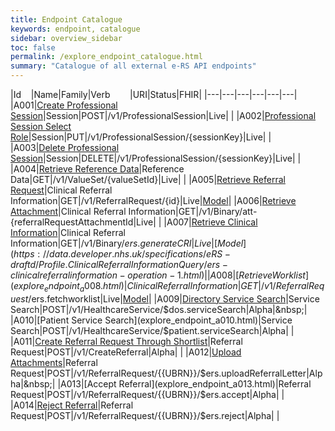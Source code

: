 ```yaml
---
title: Endpoint Catalogue
keywords: endpoint, catalogue
sidebar: overview_sidebar
toc: false
permalink: /explore_endpoint_catalogue.html
summary: "Catalogue of all external e-RS API endpoints"
---
```


|Id&nbsp;&nbsp;&nbsp;&nbsp;|Name|Family|Verb&nbsp;&nbsp;&nbsp;&nbsp;&nbsp;&nbsp;&nbsp;&nbsp;|URI|Status|FHIR|
|---|---|---|---|---|---|
|A001|[Create Professional Session](explore_endpoint_a001.html)|Session|POST|/v1/ProfessionalSession|Live|&nbsp;|
|A002|[Professional Session Select Role](explore_endpoint_a002.html)|Session|PUT|/v1/ProfessionalSession/{sessionKey}|Live|&nbsp;|
|A003|[Delete Professional Session](explore_endpoint_a003.html)|Session|DELETE|/v1/ProfessionalSession/{sessionKey}|Live|&nbsp;|
|A004|[Retrieve Reference Data](explore_endpoint_a004.html)|Reference Data|GET|/v1/ValueSet/{valueSetId}|Live|&nbsp;|
|A005|[Retrieve Referral Request](explore_endpoint_a005.html)|Clinical Referral Information|GET|/v1/ReferralRequest/{id}|Live|[Model](https://data.developer.nhs.uk/specifications/eRS-draftd/Profile.ReferralsForReviewWorklistResponse/ers-referralrequest-1.html)|
|A006|[Retrieve Attachment](explore_endpoint_a006.html)|Clinical Referral Information|GET|/v1/Binary/att-{referralRequestAttachmentId|Live|&nbsp;|
|A007|[Retrieve Clinical Information](explore_endpoint_a007.html)|Clinical Referral Information|GET|/v1/Binary/$ers.generateCRI|Live|[Model](https://data.developer.nhs.uk/specifications/eRS-draftd/Profile.ClinicalReferralInformationQuery/ers-clinicalreferralinformation-operation-1.html)|
|A008|[Retrieve Worklist](explore_endpoint_a008.html)|Clinical Referral Information|GET|/v1/ReferralRequest/$ers.fetchworklist|Live|[Model](https://data.developer.nhs.uk/specifications/eRS-draftd/Profile.ReferralsForReviewWorklistQuery/ers-fetchworklist-operation-1.html)|
|A009|[Directory Service Search](explore_endpoint_a009.html)|Service Search|POST|/v1/HealthcareService/$dos.serviceSearch|Alpha|&nbsp;|
|A010|[Patient Service Search](explore_endpoint_a010.html)|Service Search|POST|/v1/HealthcareService/$patient.serviceSearch|Alpha|&nbsp;|
|A011|[Create Referral Request Through Shortlist](explore_endpoint_a011.html)|Referral Request|POST|/v1/CreateReferral|Alpha| |
|A012|[Upload Attachments](explore_endpoint_a012.html)|Referral Request|POST|/v1/ReferralRequest/{{UBRN}}/$ers.uploadReferralLetter|Alpha|&nbsp;|
|A013|[Accept Referral](explore_endpoint_a013.html)|Referral Request|POST|/v1/ReferralRequest/{{UBRN}}/$ers.accept|Alpha|&nbsp;|
|A014|[Reject Referral](explore_endpoint_a014.html)|Referral Request|POST|/v1/ReferralRequest/{{UBRN}}/$ers.reject|Alpha|&nbsp;|
